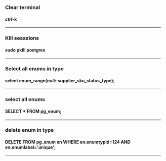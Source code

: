 ### Clear terminal
#### ctrl-k
---

### Kill sesssions
#### sudo pkill postgres
---

### Select all enums in type
#### select enum_range(null::supplier_sku_status_type);
---
### select all enums
#### SELECT * FROM pg_enum;
---
### delete enum in type
#### DELETE FROM pg_enum en WHERE en.enumtypid=124 AND en.enumlabel='unique';
---


